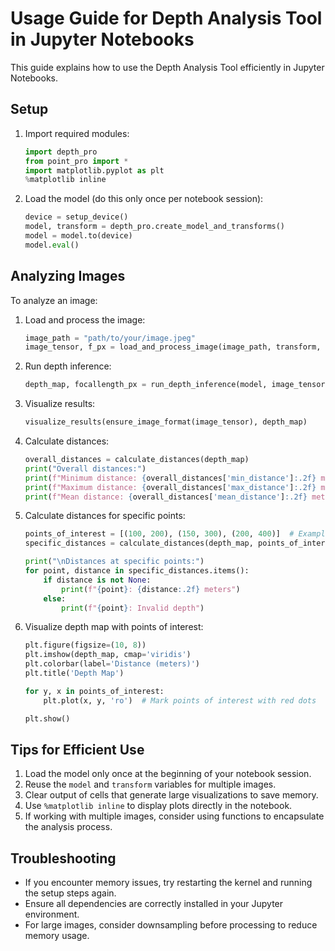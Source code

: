 # Usage Guide for Depth Analysis Tool in Jupyter Notebooks

This guide explains how to use the Depth Analysis Tool efficiently in Jupyter Notebooks.

## Setup

1. Import required modules:

    ```python
    import depth_pro
    from point_pro import *
    import matplotlib.pyplot as plt
    %matplotlib inline
    ```

2. Load the model (do this only once per notebook session):

    ```python
    device = setup_device()
    model, transform = depth_pro.create_model_and_transforms()
    model = model.to(device)
    model.eval()
    ```

## Analyzing Images

To analyze an image:

1. Load and process the image:

    ```python
    image_path = "path/to/your/image.jpeg"
    image_tensor, f_px = load_and_process_image(image_path, transform, device)
    ```

2. Run depth inference:

    ```python
    depth_map, focallength_px = run_depth_inference(model, image_tensor, f_px)
    ```

3. Visualize results:

    ```python
    visualize_results(ensure_image_format(image_tensor), depth_map)
    ```

4. Calculate distances:

    ```python
    overall_distances = calculate_distances(depth_map)
    print("Overall distances:")
    print(f"Minimum distance: {overall_distances['min_distance']:.2f} meters")
    print(f"Maximum distance: {overall_distances['max_distance']:.2f} meters")
    print(f"Mean distance: {overall_distances['mean_distance']:.2f} meters")
    ```

5. Calculate distances for specific points:

    ```python
    points_of_interest = [(100, 200), (150, 300), (200, 400)]  # Example coordinates
    specific_distances = calculate_distances(depth_map, points_of_interest)
    
    print("\nDistances at specific points:")
    for point, distance in specific_distances.items():
        if distance is not None:
            print(f"{point}: {distance:.2f} meters")
        else:
            print(f"{point}: Invalid depth")
    ```

6. Visualize depth map with points of interest:

    ```python
    plt.figure(figsize=(10, 8))
    plt.imshow(depth_map, cmap='viridis')
    plt.colorbar(label='Distance (meters)')
    plt.title('Depth Map')
    
    for y, x in points_of_interest:
        plt.plot(x, y, 'ro')  # Mark points of interest with red dots
    
    plt.show()
    ```

## Tips for Efficient Use

1. Load the model only once at the beginning of your notebook session.
2. Reuse the `model` and `transform` variables for multiple images.
3. Clear output of cells that generate large visualizations to save memory.
4. Use `%matplotlib inline` to display plots directly in the notebook.
5. If working with multiple images, consider using functions to encapsulate the analysis process.

## Troubleshooting

- If you encounter memory issues, try restarting the kernel and running the setup steps again.
- Ensure all dependencies are correctly installed in your Jupyter environment.
- For large images, consider downsampling before processing to reduce memory usage.
